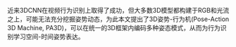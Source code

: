 近来3DCNN在视频行为识别上取得了成功，但大多数3D模型都构建于RGB和光流之上，可能无法充分挖掘姿势动态，为此本文提出了3D姿势-行为机(Pose-Action 3D Machine, PA3D)，可以在统一的3D框架内编码多种姿态模式，从而为行为识别学习空间-时间姿势表达。

